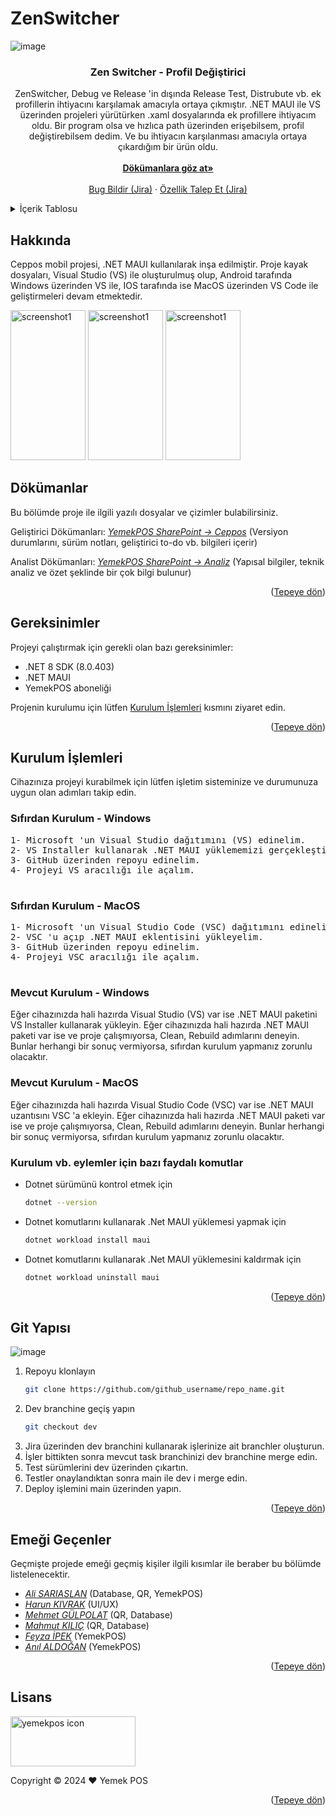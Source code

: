 # ZenSwitcher

![image](https://github.com/user-attachments/assets/ee424afb-cd10-4001-a419-f14510a0b7ea)

<!-- Improved compatibility of back to top link: See: https://github.com/othneildrew/Best-README-Template/pull/73 -->
<a id="readme-top"></a>

<!--
[![Contributors][contributors-shield]][contributors-url]
[![Forks][forks-shield]][forks-url]
[![Stargazers][stars-shield]][stars-url]
[![Issues][issues-shield]][issues-url]
[![MIT License][license-shield]][license-url]
[![LinkedIn][linkedin-shield]][linkedin-url]
-->

<!-- PROJECT LOGO -->
<div align="center">

  <h3 align="center">Zen Switcher - Profil Değiştirici</h3>

  <p align="center">
    ZenSwitcher, Debug ve Release 'in dışında Release Test, Distrubute vb. ek profillerin ihtiyacını karşılamak amacıyla ortaya çıkmıştır.
    .NET MAUI ile VS üzerinden projeleri yürütürken .xaml dosyalarında ek profillere ihtiyacım oldu. Bir program olsa ve hızlıca path üzerinden erişebilsem, profil değiştirebilsem dedim.
    Ve bu ihtiyacın karşılanması amacıyla ortaya çıkardığım bir ürün oldu.
    <br />
    <br/>
    <a href="#docs"><strong>Dökümanlara göz at»</strong></a>
    <br />
    <br />
    <a target="_blank" href="https://yemekpos.atlassian.net/">Bug Bildir (Jira)</a>
    ·
    <a target="_blank" href="https://yemekpos.atlassian.net/">Özellik Talep Et (Jira)</a>
  </p>
</div>

<!-- TABLE OF CONTENTS -->
<details>
  <summary>İçerik Tablosu</summary>
  <ol>
    <li>
      <a href="#about">Proje Hakkında</a>
      <ul>
        <li><a href="#docs">Dökümanlar</a></li>
        <li><a href="#requirements">Gereksinimler</a></li>
      </ul>
    </li>
    <li>
      <a href="#installations">Kurulum İşlemleri</a>
      <ul>
        <li><a href="#install-windows">Windows</a></li>
        <li><a href="#install-macos">Macos</a></li>
      </ul>
    </li>
    <li><a href="#git">Git Yapısı</a></li>
    <li><a href="#contributers">Emeği Geçenler</a></li>
    <li><a href="#licence">Lisans</a></li>
  </ol>
</details>

<!-- ABOUT THE PROJECT -->
<p id="about"></p>

## Hakkında

<p>
Ceppos mobil projesi, .NET MAUI kullanılarak inşa edilmiştir. Proje kayak dosyaları, Visual Studio (VS) ile oluşturulmuş olup, Android tarafında Windows üzerinden VS ile, IOS tarafında ise MacOS üzerinden VS Code ile geliştirmeleri devam etmektedir. 
</p>

<p>
  <img src="https://play-lh.googleusercontent.com/10jLb3dF5Rz3JqjcybGN4wW7NN1NSoB-ZWB0NPC7WtS4AoxwN6akZWQIBx6qiXuxiQ=w2560-h1440-rw" alt="screenshot1" width="120" height="240">
  <img src="https://play-lh.googleusercontent.com/XA1N5KhD7y9bgUFHfaWFqMXwdIZ9Jw2lz9gApG51UdEPzK8dqfEGqhbESTpc_vUeVmo=w2560-h1440-rw" alt="screenshot1" width="120" height="240">
  <img src="https://play-lh.googleusercontent.com/DCWK8C7zriiC6ybxqg2iudXsP11ueZlNWfL8cgPVHZ5cpFly04-QIZbE9JUJP4ZtimM=w2560-h1440-rw" alt="screenshot1" width="120" height="240">
</p>

<!-- Documents -->
<p id="docs"></p>

## Dökümanlar

<p>
Bu bölümde proje ile ilgili yazılı dosyalar ve çizimler bulabilirsiniz.
  
Geliştirici Dökümanları:
*[YemekPOS SharePoint -> Ceppos](https://yemekpos.sharepoint.com/:f:/s/developers-Mobil/Ei9iZ8yhY_JJmaFsV5BVFFIBpV9e3dp4YTVKh9aFSfOHZg?e=0iecOe)*
(Versiyon durumlarını, sürüm notları, geliştirici to-do vb. bilgileri içerir)
  
Analist Dökümanları:
*[YemekPOS SharePoint -> Analiz](https://yemekpos.sharepoint.com/:u:/s/developers-Mobil/EV6_IHceBwVHpN9Vj7qS0IsB7rWGpC2aJ0JKs9cm_1__Qg?e=dAMVKo)*
(Yapısal bilgiler, teknik analiz ve özet şeklinde bir çok bilgi bulunur)
</p>

<p align="right">(<a href="#readme-top">Tepeye dön</a>)</p>

<!-- Requirements -->
<p id="requirements"></p>

## Gereksinimler

<p>
Projeyi çalıştırmak için gerekli olan bazı gereksinimler:

* .NET 8 SDK (8.0.403)
* .NET MAUI
* YemekPOS aboneliği

Projenin kurulumu için lütfen <a href="#installations">Kurulum İşlemleri</a> kısmını ziyaret edin.
</p>

<p align="right">(<a href="#readme-top">Tepeye dön</a>)</p>

<!-- Installations -->
<p id="installations"></p>

## Kurulum İşlemleri

<p>
Cihazınıza projeyi kurabilmek için lütfen işletim sisteminize ve durumunuza uygun olan adımları takip edin.
</p>

<p id="install-windows"></p>

### Sıfırdan Kurulum - Windows

<p>
  <pre>
1- Microsoft 'un Visual Studio dağıtımını (VS) edinelim.
2- VS Installer kullanarak .NET MAUI yüklememizi gerçekleştirelim.
3- GitHub üzerinden repoyu edinelim.
4- Projeyi VS aracılığı ile açalım.
  </pre>
</p>

<p id="install-macos"></p>

### Sıfırdan Kurulum - MacOS

<p>
  <pre>
1- Microsoft 'un Visual Studio Code (VSC) dağıtımını edinelim.
2- VSC 'u açıp .NET MAUI eklentisini yükleyelim.
3- GitHub üzerinden repoyu edinelim.
4- Projeyi VSC aracılığı ile açalım.
  </pre>
</p>

### Mevcut Kurulum - Windows

<p>
Eğer cihazınızda hali hazırda Visual Studio (VS) var ise .NET MAUI paketini VS Installer kullanarak yükleyin.
Eğer cihazınızda hali hazırda .NET MAUI paketi var ise ve proje çalışmıyorsa, Clean, Rebuild adımlarını deneyin. Bunlar herhangi bir sonuç vermiyorsa, sıfırdan kurulum yapmanız zorunlu olacaktır.
</p>

### Mevcut Kurulum - MacOS

<p>
Eğer cihazınızda hali hazırda Visual Studio Code (VSC) var ise .NET MAUI uzantısını VSC 'a ekleyin.
Eğer cihazınızda hali hazırda .NET MAUI paketi var ise ve proje çalışmıyorsa, Clean, Rebuild adımlarını deneyin. Bunlar herhangi bir sonuç vermiyorsa, sıfırdan kurulum yapmanız zorunlu olacaktır.
</p>

### Kurulum vb. eylemler için bazı faydalı komutlar

* Dotnet sürümünü kontrol etmek için
  ```sh
  dotnet --version
  ```
* Dotnet komutlarını kullanarak .Net MAUI yüklemesi yapmak için
  ```sh
  dotnet workload install maui
  ```
* Dotnet komutlarını kullanarak .Net MAUI yüklemesini kaldırmak için
  ```sh
  dotnet workload uninstall maui
  ```

<p align="right">(<a href="#readme-top">Tepeye dön</a>)</p>

<p id="git"></p>

## Git Yapısı

![image](https://github.com/user-attachments/assets/9b3b610d-d308-474b-b4f4-a4da1ccd11c2)

1. Repoyu klonlayın
   ```sh
   git clone https://github.com/github_username/repo_name.git
   ```
2. Dev branchine geçiş yapın
   ```sh
   git checkout dev
   ```
3. Jira üzerinden dev branchini kullanarak işlerinize ait branchler oluşturun.
4. İşler bittikten sonra mevcut task branchinizi dev branchine merge edin.
5. Test sürümlerini dev üzerinden çıkartın.
6. Testler onaylandıktan sonra main ile dev i merge edin.
7. Deploy işlemini main üzerinden yapın.

<p align="right">(<a href="#readme-top">Tepeye dön</a>)</p>

<!-- CONTRIBUTING -->
<p id="contributers"></p>

## Emeği Geçenler

<p>
Geçmişte projede emeği geçmiş kişiler ilgili kısımlar ile beraber bu bölümde listelenecektir.
</p>

* *[Ali SARIASLAN](http://github.com/alisariaslan)* (Database, QR, YemekPOS)
* *[Harun KIVRAK](http://github.com/)* (UI/UX)
* *[Mehmet GÜLPOLAT](http://github.com/)* (QR, Database)
* *[Mahmut KILIÇ](http://github.com/)* (QR, Database)
* *[Feyza İPEK](http://github.com/)* (YemekPOS)
* *[Anıl ALDOĞAN](http://github.com/)* (YemekPOS)

<p align="right">(<a href="#readme-top">Tepeye dön</a>)</p>

<!-- LICENSE -->
<p id="licence"></p>

## Lisans

<a href="https://www.yemekpos.com/">
   <img src="https://www.yemekpos.com/assets/images/Logo_177x47.svg" alt="yemekpos icon" width="200" height="80">
</a>
<p>
Copyright © 2024 ♥ Yemek POS
</p>

<p align="right">(<a href="#readme-top">Tepeye dön</a>)</p>
